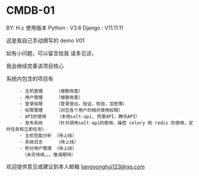 # CMDB-01

BY: H.c
使用版本
Python : V3.6
Django : V11.11.11

这是我自己手动撰写的 demo V01

如有小问题，可以留言给我
请多见谅，

我会继续完善该项目核心

系统内包含的项目有

         - 主机管理     （增删改查）
         - 用户管理     （增删改查）
         - 登录权限     （登录登出，验证，校验，加密等）
         - 权限管理     （对应各个用户的相对使用权限）
         - API的使用    （本地salt-api, 阿里API，腾讯API）
         - 发布系统     （针对调用salt-api的使用，操控 celery 和 redis 的使用，定时任务和立即任务）
         - 主机性能分析 （待上线）
         - 系统日志     （待上线）
         - 积分用户管理 （待上线）
          （未完待续。。。敬请期待）

欢迎提供意见或建议到本人邮箱
liangyonghui123@qq.com
